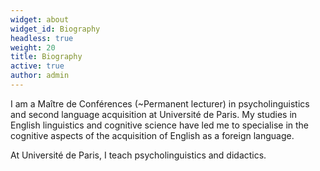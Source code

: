 ```yaml
---
widget: about
widget_id: Biography
headless: true
weight: 20
title: Biography
active: true
author: admin
---
```

I am a Maître de Conférences (~Permanent lecturer) in psycholinguistics and second language acquisition at Université de Paris. My studies in English linguistics and cognitive science have led me to specialise in the cognitive aspects of the acquisition of English as a foreign language. 

At Université de Paris, I teach psycholinguistics and didactics.
